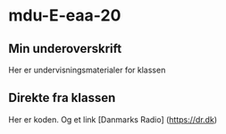# mdu-E-eaa-20

## Min underoverskrift

Her er undervisningsmaterialer for klassen

## Direkte fra klassen

Her er koden. Og et link [Danmarks Radio] (https://dr.dk)
